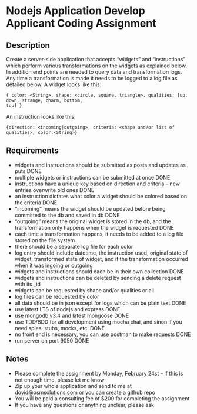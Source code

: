 # Nodejs Application Develop Applicant Coding Assignment

## Description

Create a server-side application that accepts “widgets” and “instructions” which perform various
transformations on the widgets as explained below. In addition end points are needed to query data and
transformation logs. Any time a transformation is made it needs to be logged to a log file as detailed
below.
A widget looks like this:

```{javascript}
{ color: <String>, shape: <circle, square, triangle>, qualities: [up, down, strange, charm, bottom,
top] }
```

An instruction looks like this:

```{javascript}
{direction: <incoming|outgoing>, criteria: <shape and/or list of qualities>, color:<String>}
```

## Requirements

- widgets and instructions should be submitted as posts and updates as puts DONE
- multiple widgets or instructions can be submitted at once DONE
- instructions have a unique key based on direction and criteria – new entries overwrite old ones DONE
- an instruction dictates what color a widget should be colored based on the criteria DONE
- “incoming” means the widget should be updated before being committed to the db and saved in
  db DONE
- “outgoing” means the original widget is stored in the db, and the transformation only happens
  when the widget is requested DONE
- each time a transformation happens, it needs to be added to a log file stored on the file system
- there should be a separate log file for each color
- log entry should include datetime, the instruction used, original state of widget, transformed
  state of widget, and if the transformation occurred when it was ingoing or outgoing
- widgets and instructions should each be in their own collection DONE
- widgets and instructions can be deleted by sending a delete request with its \_id
- widgets can be requested by shape and/or qualities or all
- log files can be requested by color
- all data should be in json except for logs which can be plain text DONE
- use latest LTS of nodejs and express DONE
- use mongodb v3.4 and latest mongoose DONE
- use TDD/BDD for all development using mocha chai, and sinon if you need spies, stubs,
  mocks, etc. DONE
- no front end is necessary, you can use postman to make requests DONE
- run server on port 9050 DONE

## Notes

- Please complete the assignment by Monday, February 24st – if this is not enough time, please let
  me know
- Zip up your whole application and send to me at dovid@osmsolutions.com or you can create a
  github repo
- You will be paid a consulting fee of \$200 for completing the assignment
- If you have any questions or anything unclear, please ask
